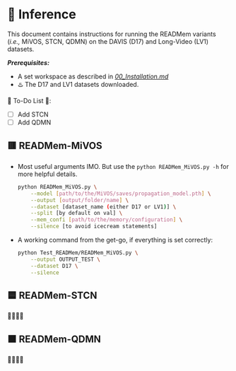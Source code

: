 # :closed_book: Inference

This document contains instructions for running the READMem variants (*i.e.,* MiVOS, STCN, QDMN) on the DAVIS (D17) and Long-Video (LV1) datasets.


***Prerequisites:***
- A set workspace as described in *[00_Installation.md](Installation.md)*
- :hotsprings: The D17 and LV1 datasets downloaded.

:construction: To-Do List :construction::
- [ ] Add STCN
- [ ] Add QDMN

## 🟥 READMem-MiVOS <a name="MiVOS"></a>
- Most useful arguments IMO. But use the ```python READMem_MiVOS.py -h``` for more helpful details.
  ```bash
  python READMem_MiVOS.py \
      --model [path/to/the/MiVOS/saves/propagation_model.pth] \
      --output [output/folder/name] \
      --dataset [dataset_name (either D17 or LV1)] \
      --split [by default on val] \
      --mem_confi [path/to/the/memory/configuration] \
      --silence [to avoid icecream statements]
  ```
- A working command from the get-go, if everything is set correctly:
  ```bash
  python Test_READMem/READMem_MiVOS.py \
      --output OUTPUT_TEST \
      --dataset D17 \
      --silence
  ```

## 🟦 READMem-STCN <a name="STCN"></a>
:construction::construction::construction::construction:


## 🟧 READMem-QDMN <a name="QDMN"></a>
:construction::construction::construction::construction:



